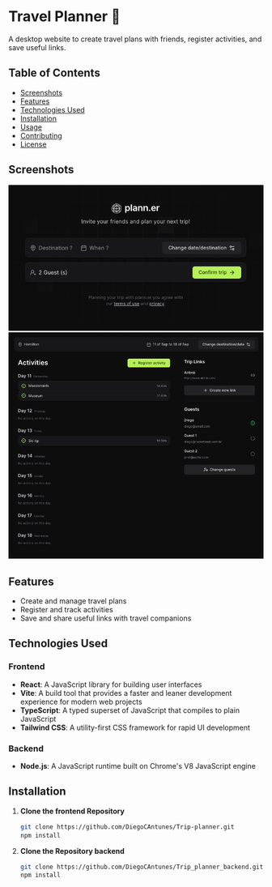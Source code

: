 # Travel Planner :luggage:

A desktop website to create travel plans with friends, register activities, and save useful links.

## Table of Contents

- [Screenshots](#screenshots)
- [Features](#features)
- [Technologies Used](#technologies-used)
- [Installation](#installation)
- [Usage](#usage)
- [Contributing](#contributing)
- [License](#license)

## Screenshots
![Screenshot 1](/public/Screenshot2.png)
![Screenshot 2](/public/Screenshot1.png)

## Features
- Create and manage travel plans
- Register and track activities
- Save and share useful links with travel companions

## Technologies Used
### Frontend
- **React**: A JavaScript library for building user interfaces
- **Vite**: A build tool that provides a faster and leaner development experience for modern web projects
- **TypeScript**: A typed superset of JavaScript that compiles to plain JavaScript
- **Tailwind CSS**: A utility-first CSS framework for rapid UI development

### Backend
- **Node.js**: A JavaScript runtime built on Chrome's V8 JavaScript engine

## Installation

1. **Clone the frontend Repository**

    ```bash
    git clone https://github.com/DiegoCAntunes/Trip-planner.git
    npm install

2. **Clone the Repository backend**

    ```bash
    git clone https://github.com/DiegoCAntunes/Trip_planner_backend.git
    npm install